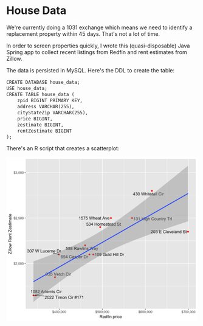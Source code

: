 # House Data

We're currently doing a 1031 exchange which means we need to identify a replacement property within 45 days. That's not a lot of time.

In order to screen properties quickly, I wrote this (quasi-disposable) Java Spring app to collect recent listings from Redfin and rent estimates from Zillow.

The data is persisted in MySQL. Here's the DDL to create the table:

    CREATE DATABASE house_data;
    USE house_data;
    CREATE TABLE house_data (
        zpid BIGINT PRIMARY KEY,
        address VARCHAR(255),
        cityStateZip VARCHAR(255),
        price BIGINT,
        zestimate BIGINT,
        rentZestimate BIGINT
    );

There's an R script that creates a scatterplot:

![redfin vs zestimate](R/redfin_vs_zestimate.png)

